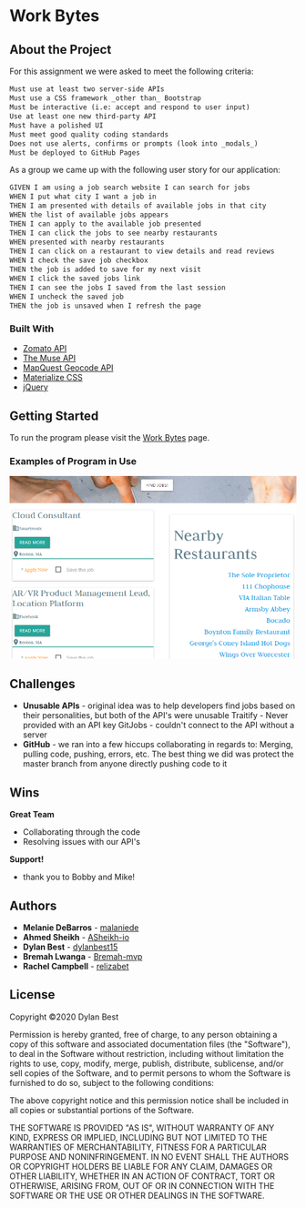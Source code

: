 # Work Bytes

## About the Project

For this assignment we were asked to meet the following criteria:

    Must use at least two server-side APIs
    Must use a CSS framework _other than_ Bootstrap
    Must be interactive (i.e: accept and respond to user input)
    Use at least one new third-party API
    Must have a polished UI
    Must meet good quality coding standards
    Does not use alerts, confirms or prompts (look into _modals_)
    Must be deployed to GitHub Pages

As a group we came up with the following user story for our application:

    GIVEN I am using a job search website I can search for jobs
    WHEN I put what city I want a job in
    THEN I am presented with details of available jobs in that city
    WHEN the list of available jobs appears
    THEN I can apply to the available job presented
    THEN I can click the jobs to see nearby restaurants
    WHEN presented with nearby restaurants
    THEN I can click on a restaurant to view details and read reviews
    WHEN I check the save job checkbox
    THEN the job is added to save for my next visit
    WHEN I click the saved jobs link
    THEN I can see the jobs I saved from the last session
    WHEN I uncheck the saved job
    THEN the job is unsaved when I refresh the page

### Built With

- <a href="https://developers.zomato.com/api">Zomato API</a>
- <a href="https://www.themuse.com/developers/api/v2">The Muse API</a>
- <a href="https://developer.mapquest.com/documentation/geocoding-api/">MapQuest Geocode API</a>
- <a href="https://materializecss.com/">Materialize CSS</a>
- <a href="https://api.jquery.com/">jQuery</a>

## Getting Started

To run the program please visit the <a href="https://relizabet.github.io/Work_Bytes/">Work Bytes</a> page.

### Examples of Program in Use

![A Picture](https://github.com/relizabet/Work_Bytes/blob/Bremah-style/Assets/Annotation%202020-08-08%20150100.png)

## Challenges

- **Unusable APIs** - original idea was to help developers find jobs based on their personalities, but both of the API's were unusable
  Traitify - Never provided with an API key
  GitJobs - couldn't connect to the API without a server
- **GitHub** - we ran into a few hiccups collaborating in regards to:
  Merging, pulling code, pushing, errors, etc.
  The best thing we did was protect the master branch from anyone directly pushing code to it

## Wins

**Great Team**

- Collaborating through the code
- Resolving issues with our API's

**Support!**

- thank you to Bobby and Mike!

## Authors

- **Melanie DeBarros** - [malaniede](https://github.com/melaniede)
- **Ahmed Sheikh** - [ASheikh-io](https://github.com/ASheikh-io)
- **Dylan Best** - [dylanbest15](https://github.com/dylanbest15)
- **Bremah Lwanga** - [Bremah-mvp](https://github.com/Bremah-mvp)
- **Rachel Campbell** - [relizabet](https://github.com/relizabet)

## License
Copyright ©2020 Dylan Best

Permission is hereby granted, free of charge, to any person obtaining a copy of this software and associated documentation files (the "Software"), to deal in the Software without restriction, including without limitation the rights to use, copy, modify, merge, publish, distribute, sublicense, and/or sell copies of the Software, and to permit persons to whom the Software is furnished to do so, subject to the following conditions:

The above copyright notice and this permission notice shall be included in all copies or substantial portions of the Software.

THE SOFTWARE IS PROVIDED "AS IS", WITHOUT WARRANTY OF ANY KIND, EXPRESS OR IMPLIED, INCLUDING BUT NOT LIMITED TO THE WARRANTIES OF MERCHANTABILITY, FITNESS FOR A PARTICULAR PURPOSE AND NONINFRINGEMENT. IN NO EVENT SHALL THE AUTHORS OR COPYRIGHT HOLDERS BE LIABLE FOR ANY CLAIM, DAMAGES OR OTHER LIABILITY, WHETHER IN AN ACTION OF CONTRACT, TORT OR OTHERWISE, ARISING FROM, OUT OF OR IN CONNECTION WITH THE SOFTWARE OR THE USE OR OTHER DEALINGS IN THE SOFTWARE.
